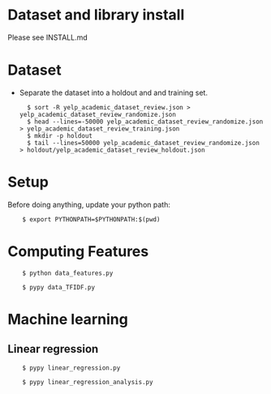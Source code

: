 Dataset and library install
===========================

Please see INSTALL.md


Dataset
=======

* Separate the dataset into a holdout and and training set.


        $ sort -R yelp_academic_dataset_review.json > yelp_academic_dataset_review_randomize.json
        $ head --lines=-50000 yelp_academic_dataset_review_randomize.json > yelp_academic_dataset_review_training.json
        $ mkdir -p holdout
        $ tail --lines=50000 yelp_academic_dataset_review_randomize.json > holdout/yelp_academic_dataset_review_holdout.json


Setup
=====


Before doing anything, update your python path:

        $ export PYTHONPATH=$PYTHONPATH:$(pwd)


Computing Features
==================


        $ python data_features.py

        $ pypy data_TFIDF.py


Machine learning
================

Linear regression
-----------------

        $ pypy linear_regression.py

        $ pypy linear_regression_analysis.py
